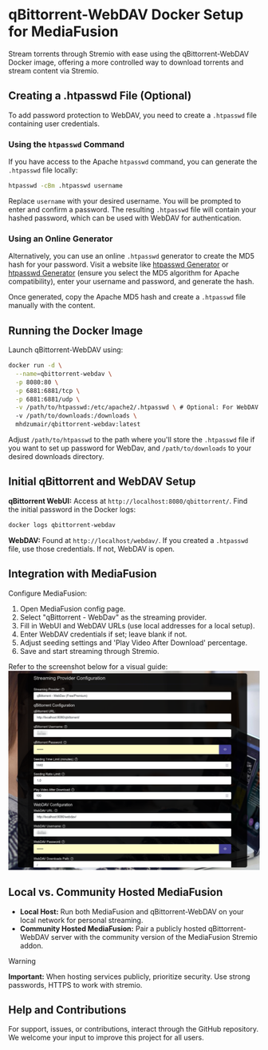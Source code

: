 # qBittorrent-WebDAV Docker Setup for MediaFusion

Stream torrents through Stremio with ease using the qBittorrent-WebDAV Docker image, offering a more controlled way to download torrents and stream content via Stremio.


## Creating a .htpasswd File (Optional)

To add password protection to WebDAV, you need to create a `.htpasswd` file containing user credentials.

### Using the `htpasswd` Command

If you have access to the Apache `htpasswd` command, you can generate the `.htpasswd` file locally:

```bash
htpasswd -cBm .htpasswd username
```

Replace `username` with your desired username. You will be prompted to enter and confirm a password. The resulting `.htpasswd` file will contain your hashed password, which can be used with WebDAV for authentication.

### Using an Online Generator

Alternatively, you can use an online `.htpasswd` generator to create the MD5 hash for your password. Visit a website like [htpasswd Generator](https://htpasswd.org) or [htpasswd Generator](https://hostingcanada.org/htpasswd-generator/) (ensure you select the MD5 algorithm for Apache compatibility), enter your username and password, and generate the hash.

Once generated, copy the Apache MD5 hash and create a `.htpasswd` file manually with the content.

## Running the Docker Image

Launch qBittorrent-WebDAV using:

```bash
docker run -d \
  --name=qbittorrent-webdav \
  -p 8080:80 \
  -p 6881:6881/tcp \
  -p 6881:6881/udp \
  -v /path/to/htpasswd:/etc/apache2/.htpasswd \ # Optional: For WebDAV password protection
  -v /path/to/downloads:/downloads \
  mhdzumair/qbittorrent-webdav:latest
```

Adjust `/path/to/htpasswd` to the path where you'll store the `.htpasswd` file if you want to set up password for WebDav, and `/path/to/downloads` to your desired downloads directory.

## Initial qBittorrent and WebDAV Setup

**qBittorrent WebUI:** Access at `http://localhost:8080/qbittorrent/`. Find the initial password in the Docker logs:

```bash
docker logs qbittorrent-webdav
```

**WebDAV:** Found at `http://localhost/webdav/`. If you created a `.htpasswd` file, use those credentials. If not, WebDAV is open.

## Integration with MediaFusion

Configure MediaFusion:

1. Open MediaFusion config page.
2. Select "qBittorrent - WebDav" as the streaming provider.
3. Fill in WebUI and WebDAV URLs (use local addresses for a local setup).
4. Enter WebDAV credentials if set; leave blank if not.
5. Adjust seeding settings and 'Play Video After Download' percentage.
6. Save and start streaming through Stremio.

Refer to the screenshot below for a visual guide:
![MediaFusion qBittorrent-WebDAV Configuration](/deployment/qbittorrent-webdav/ss.png)

## Local vs. Community Hosted MediaFusion

- **Local Host:** Run both MediaFusion and qBittorrent-WebDAV on your local network for personal streaming.
- **Community Hosted MediaFusion:** Pair a publicly hosted qBittorrent-WebDAV server with the community version of the MediaFusion Stremio addon.

> [!WARNING]
> **Important:** When hosting services publicly, prioritize security. Use strong passwords, HTTPS to work with stremio.

## Help and Contributions

For support, issues, or contributions, interact through the GitHub repository. We welcome your input to improve this project for all users.
